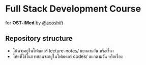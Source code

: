 # Full Stack Development Course
for __OST-iMed__ by [@acoshift](https://acoshift.me)

## Repository structure
* โน้ตจะอยู่ในโฟลเดอร์ lecture-notes/ แยกตามวัน หรือเรื่อง
* โค้ดที่ใช้ในการสอนจะอยู่ในโฟลเดอร์ codes/ แยกตามวัน หรือเรื่อง



